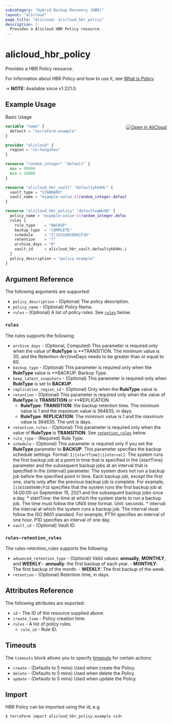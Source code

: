 ```yaml
---
subcategory: "Hybrid Backup Recovery (HBR)"
layout: "alicloud"
page_title: "Alicloud: alicloud_hbr_policy"
description: |-
  Provides a Alicloud HBR Policy resource.
---
```


# alicloud_hbr_policy

Provides a HBR Policy resource. 

For information about HBR Policy and how to use it, see [What is Policy](https://www.alibabacloud.com/help/en/cloud-backup/developer-reference/api-hbr-2017-09-08-createpolicyv2).

-> **NOTE:** Available since v1.221.0.

## Example Usage
<div class="oics-button" style="float: right;margin: 0 0 -40px 0;">
  <a href="https://api.aliyun.com/api-tools/terraform?resource=alicloud_hbr_policy&exampleId=1815e3cf-c5d0-cd30-ebab-0d1865f44adaa392e053&activeTab=example&spm=docs.r.hbr_policy.0.1815e3cfc5" target="_blank">
    <img alt="Open in AliCloud" src="https://img.alicdn.com/imgextra/i1/O1CN01hjjqXv1uYUlY56FyX_!!6000000006049-55-tps-254-36.svg" style="max-height: 44px; margin: 32px auto; max-width: 100%;">
  </a>
</div>

Basic Usage

```terraform
variable "name" {
  default = "terraform-example"
}

provider "alicloud" {
  region = "cn-hangzhou"
}

resource "random_integer" "default" {
  max = 99999
  min = 10000
}

resource "alicloud_hbr_vault" "defaultyk84Hc" {
  vault_type = "STANDARD"
  vault_name = "example-value-${random_integer.default.result}"
}

resource "alicloud_hbr_policy" "defaultoqWvHQ" {
  policy_name = "example-value-${random_integer.default.result}"
  rules {
    rule_type    = "BACKUP"
    backup_type  = "COMPLETE"
    schedule     = "I|1631685600|P1D"
    retention    = "7"
    archive_days = "0"
    vault_id     = alicloud_hbr_vault.defaultyk84Hc.id
  }
  policy_description = "policy example"
}
```

## Argument Reference

The following arguments are supported:
* `policy_description` - (Optional) The policy description.
* `policy_name` - (Optional) Policy Name.
* `rules` - (Optional) A list of policy rules. See [`rules`](#rules) below.

### `rules`

The rules supports the following:
* `archive_days` - (Optional, Computed) This parameter is required only when the value of **RuleType** is **TRANSITION. The minimum value is 30, and the Retention-ArchiveDays needs to be greater than or equal to 60.
* `backup_type` - (Optional) This parameter is required only when the **RuleType** value is **BACKUP. Backup Type.
* `keep_latest_snapshots` - (Optional) This parameter is required only when **RuleType** is set to **BACKUP**.
* `replication_region_id` - (Optional) Only when the **RuleType** value is.
* `retention` - (Optional) This parameter is required only when the value of **RuleType** is **TRANSITION** or **REPLICATION.
  - **RuleType**: **TRANSITION**: the backup retention time. The minimum value is 1 and the maximum value is 364635, in days.
  - **RuleType**: **REPLICATION**: The minimum value is 1 and the maximum value is 364635. The unit is days.
* `retention_rules` - (Optional) This parameter is required only when the value of **RuleType** is **TRANSITION**. See [`retention_rules`](#rules-retention_rules) below.
* `rule_type` - (Required) Rule Type.
* `schedule` - (Optional) This parameter is required only if you set the **RuleType** parameter to **BACKUP**. This parameter specifies the backup schedule settings. Format: `I|{startTime}|{interval}`. The system runs the first backup job at a point in time that is specified in the {startTime} parameter and the subsequent backup jobs at an interval that is specified in the {interval} parameter. The system does not run a backup job before the specified point in time. Each backup job, except the first one, starts only after the previous backup job is complete. For example, `I|1631685600|P1D` specifies that the system runs the first backup job at 14:00:00 on September 15, 2021 and the subsequent backup jobs once a day.  *   startTime: the time at which the system starts to run a backup job. The time must follow the UNIX time format. Unit: seconds. *   interval: the interval at which the system runs a backup job. The interval must follow the ISO 8601 standard. For example, PT1H specifies an interval of one hour. P1D specifies an interval of one day.
* `vault_id` - (Optional) Vault ID.

### `rules-retention_rules`

The rules-retention_rules supports the following:
* `advanced_retention_type` - (Optional) Valid values: **annually**, **MONTHLY**, and **WEEKLY**:- **annually**: the first backup of each year. - **MONTHLY**: The first backup of the month. - **WEEKLY**: The first backup of the week.
* `retention` - (Optional) Retention time, in days.

## Attributes Reference

The following attributes are exported:
* `id` - The ID of the resource supplied above.
* `create_time` - Policy creation time.
* `rules` - A list of policy rules.
  * `rule_id` - Rule ID.

## Timeouts

The `timeouts` block allows you to specify [timeouts](https://www.terraform.io/docs/configuration-0-11/resources.html#timeouts) for certain actions:
* `create` - (Defaults to 5 mins) Used when create the Policy.
* `delete` - (Defaults to 5 mins) Used when delete the Policy.
* `update` - (Defaults to 5 mins) Used when update the Policy.

## Import

HBR Policy can be imported using the id, e.g.

```shell
$ terraform import alicloud_hbr_policy.example <id>
```